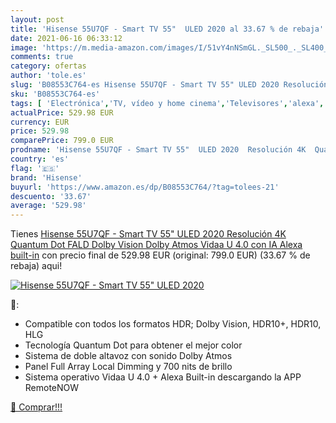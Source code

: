 ```yaml
---
layout: post
title: 'Hisense 55U7QF - Smart TV 55"  ULED 2020 al 33.67 % de rebaja'
date: 2021-06-16 06:33:12
image: 'https://m.media-amazon.com/images/I/51vY4nNSmGL._SL500_._SL400_.jpg'
comments: true
category: ofertas
author: 'tole.es'
slug: 'B08553C764-es Hisense 55U7QF - Smart TV 55" ULED 2020 Resolución 4K...'
sku: 'B08553C764-es'
tags: [ 'Electrónica','TV, vídeo y home cinema','Televisores','alexa','hisense', ]
actualPrice: 529.98 EUR
currency: EUR
price: 529.98
comparePrice: 799.0 EUR
prodname: 'Hisense 55U7QF - Smart TV 55"  ULED 2020  Resolución 4K  Quantum Dot  FALD  Dolby Vision  Dolby Atmos  Vidaa U 4.0 con IA  Alexa built-in'
country: 'es'
flag: '🇪🇸'
brand: 'Hisense'
buyurl: 'https://www.amazon.es/dp/B08553C764/?tag=tolees-21'
descuento: '33.67'
average: '529.98'
---
```


Tienes [Hisense 55U7QF - Smart TV 55"  ULED 2020  Resolución 4K  Quantum Dot  FALD  Dolby Vision  Dolby Atmos  Vidaa U 4.0 con IA  Alexa built-in](https://www.amazon.es/dp/B08553C764/?tag=tolees-21) con precio final de  529.98 EUR (original: 799.0 EUR) (33.67 %  de rebaja) aqui!

[![Hisense 55U7QF - Smart TV 55"  ULED 2020](https://m.media-amazon.com/images/I/51vY4nNSmGL._SL500_._SL400_.jpg)](https://www.amazon.es/dp/B08553C764/?tag=tolees-21)

🔎:

- Compatible con todos los formatos HDR; Dolby Vision, HDR10+, HDR10, HLG
- Tecnología Quantum Dot para obtener el mejor color
- Sistema de doble altavoz con sonido Dolby Atmos
- Panel Full Array Local Dimming y 700 nits de brillo
- Sistema operativo Vidaa U 4.0 + Alexa Built-in descargando la APP RemoteNOW

[🛒 Comprar!!!](https://www.amazon.es/dp/B08553C764/?tag=tolees-21)

